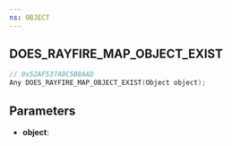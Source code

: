 ```yaml
---
ns: OBJECT
---
```

## DOES_RAYFIRE_MAP_OBJECT_EXIST

```c
// 0x52AF537A0C5B8AAD
Any DOES_RAYFIRE_MAP_OBJECT_EXIST(Object object);
```

## Parameters
* **object**:
